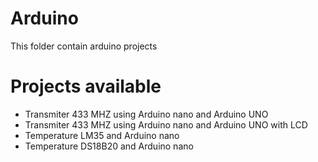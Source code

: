 # Arduino
This folder contain arduino projects

# Projects available
- Transmiter 433 MHZ using Arduino nano and Arduino UNO
- Transmiter 433 MHZ using Arduino nano and Arduino UNO with LCD
- Temperature LM35 and Arduino nano
- Temperature DS18B20 and Arduino nano


